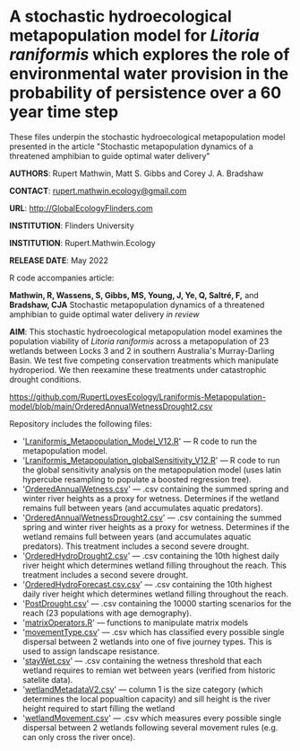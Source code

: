 # A stochastic hydroecological metapopulation model for <i>Litoria raniformis</i> which explores the role of environmental water provision in the probability of persistence over a 60 year time step
These files underpin the stochastic hydroecological metapopulation model presented in the article "Stochastic metapopulation dynamics of a threatened amphibian to guide optimal water delivery"

<strong>AUTHORS</strong>: Rupert Mathwin, Matt S. Gibbs and Corey J. A. Bradshaw

<strong>CONTACT</strong>: rupert.mathwin.ecology@gmail.com

<strong>URL</strong>: http://GlobalEcologyFlinders.com

<strong>INSTITUTION</strong>: Flinders University

<strong>INSTITUTION</strong>: Rupert.Mathwin.Ecology

<strong>RELEASE DATE</strong>: May 2022

R code accompanies article: 

<strong>Mathwin, R, Wassens, S, Gibbs, MS, Young, J, Ye, Q, Saltré, F,</strong> and <strong>Bradshaw, CJA</strong> Stochastic metapopulation dynamics of a threatened amphibian to guide optimal water delivery <i>in review</i>

<strong>AIM</strong>: This stochastic hydroecological metapopulation model examines the population viability of <i>Litoria raniformis</i> across a metapopulation of 23 wetlands between Locks 3 and 2 in southern Australia's Murray-Darling Basin. We test five competing conservation treatments which manipulate hydroperiod. We then reexamine these treatments under catastrophic drought conditions.


https://github.com/RupertLovesEcology/Lraniformis-Metapopulation-model/blob/main/OrderedAnnualWetnessDrought2.csv

Repository includes the following files:
- '<a href="https://github.com/RupertLovesEcology/Lraniformis-Metapopulation-model/blob/main/Lraniformis_Metapopulation_Model_V12.R">Lraniformis_Metapopulation_Model_V12.R</a>' — R code to run the metapopulation model. 
- '<a href="https://github.com/RupertLovesEcology/Lraniformis-Metapopulation-model/blob/main/Lraniformis_Metapopulation_globalSensitivity_V12.R">Lraniformis_Metapopulation_globalSensitivity_V12.R</a>' — R code to run the global sensitivity analysis on the metapopulation model (uses latin hypercube resampling to populate a boosted regression tree). 
- '<a href="https://github.com/RupertLovesEcology/Lraniformis-Metapopulation-model/blob/main/OrderedAnnualWetness.csv">OrderedAnnualWetness.csv</a>' — .csv containing the summed spring and winter river heights as a proxy for wetness. Determines if the wetland remains full between years (and accumulates aquatic predators).
- '<a href="https://github.com/RupertLovesEcology/Lraniformis-Metapopulation-model/blob/main/OrderedAnnualWetnessDrought2.csv">OrderedAnnualWetnessDrought2.csv</a>' — .csv containing the summed spring and winter river heights as a proxy for wetness. Determines if the wetland remains full between years (and accumulates aquatic predators). This treatment includes a second severe drought.
- '<a href="https://github.com/RupertLovesEcology/Lraniformis-Metapopulation-model/blob/main/OrderedHydroDrought2.csv">OrderedHydroDrought2.csv</a>' — .csv containing the 10th highest daily river height which determines wetland filling throughout the reach. This treatment includes a second severe drought.
- '<a href="https://github.com/RupertLovesEcology/Lraniformis-Metapopulation-model/blob/main/OrderedHydroForecast.csv">OrderedHydroForecast.csv.csv</a>' — .csv containing the 10th highest daily river height which determines wetland filling throughout the reach. 
- '<a href="https://github.com/RupertLovesEcology/Lraniformis-Metapopulation-model/blob/main/PostDrought.csv">PostDrought.csv</a>' — .csv containing the 10000 starting scenarios for the reach (23 populations with age demography). 
- '<a href="https://github.com/cjabradshaw/MegafaunaSusceptibility/blob/master/matrixOperators.r">matrixOperators.R</a>' — functions to manipulate matrix models
- '<a href="https://github.com/RupertLovesEcology/Lraniformis-Metapopulation-model/blob/main/movementType.csv">movementType.csv</a>' — .csv which has classified every possible single dispersal between 2 wetlands into one of five journey types. This is used to assign landscape resistance. 
- '<a href="https://github.com/RupertLovesEcology/Lraniformis-Metapopulation-model/blob/main/stayWet.csv">stayWet.csv</a>' — .csv containing the wetness threshold that each wetland requires to remian wet between years (verified from historic satelite data). 
- '<a href="https://github.com/RupertLovesEcology/Lraniformis-Metapopulation-model/blob/main/wetlandMetadataV2.csv">wetlandMetadataV2.csv</a>' — column 1 is the size category (which determines the local popualtion capacity) and sill height is the river height required to start filling the wetland
- '<a href="https://github.com/RupertLovesEcology/Lraniformis-Metapopulation-model/blob/main/wetlandMovement.csv">wetlandMovement.csv</a>' — .csv which measures every possible single dispersal between 2 wetlands following several movement rules (e.g. can only cross the river once). 
